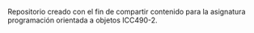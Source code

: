 Repositorio creado con el fin de compartir contenido para la asignatura programación orientada a objetos ICC490-2.